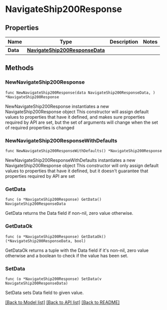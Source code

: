 # NavigateShip200Response

## Properties

Name | Type | Description | Notes
------------ | ------------- | ------------- | -------------
**Data** | [**NavigateShip200ResponseData**](NavigateShip200ResponseData.md) |  | 

## Methods

### NewNavigateShip200Response

`func NewNavigateShip200Response(data NavigateShip200ResponseData, ) *NavigateShip200Response`

NewNavigateShip200Response instantiates a new NavigateShip200Response object
This constructor will assign default values to properties that have it defined,
and makes sure properties required by API are set, but the set of arguments
will change when the set of required properties is changed

### NewNavigateShip200ResponseWithDefaults

`func NewNavigateShip200ResponseWithDefaults() *NavigateShip200Response`

NewNavigateShip200ResponseWithDefaults instantiates a new NavigateShip200Response object
This constructor will only assign default values to properties that have it defined,
but it doesn't guarantee that properties required by API are set

### GetData

`func (o *NavigateShip200Response) GetData() NavigateShip200ResponseData`

GetData returns the Data field if non-nil, zero value otherwise.

### GetDataOk

`func (o *NavigateShip200Response) GetDataOk() (*NavigateShip200ResponseData, bool)`

GetDataOk returns a tuple with the Data field if it's non-nil, zero value otherwise
and a boolean to check if the value has been set.

### SetData

`func (o *NavigateShip200Response) SetData(v NavigateShip200ResponseData)`

SetData sets Data field to given value.



[[Back to Model list]](../README.md#documentation-for-models) [[Back to API list]](../README.md#documentation-for-api-endpoints) [[Back to README]](../README.md)


